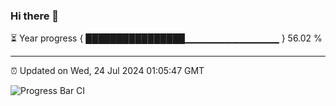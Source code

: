 ### Hi there 👋

⏳ Year progress { ████████████████▁▁▁▁▁▁▁▁▁▁▁▁▁▁ } 56.02 %

---

⏰ Updated on Wed, 24 Jul 2024 01:05:47 GMT

![Progress Bar CI](https://github.com/JuvenileQ/Progress-Bar-CI/workflows/main/badge.svg)
